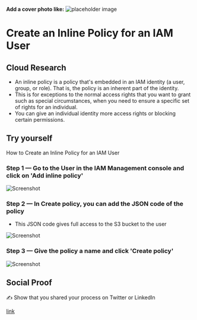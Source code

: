 **Add a cover photo like:**
![placeholder image](https://via.placeholder.com/1200x600)

# Create an Inline Policy for an IAM User

## Cloud Research

- An inline policy is a policy that's embedded in an IAM identity (a user, group, or role). That is, the policy is an inherent part of the identity. 
- This is for exceptions to the normal access rights that you want to grant such as special circumstances, when you need to ensure a specific set of rights for an individual. 
- You can give an individual identity more access rights or blocking certain permissions.

## Try yourself

How to Create an Inline Policy for an IAM User

### Step 1 — Go to the User in the IAM Management console and click on 'Add inline policy'

![Screenshot](https://user-images.githubusercontent.com/22378253/93841000-41d8ab00-fc60-11ea-85a5-6c1a18ee64a4.png)

### Step 2 — In Create policy, you can add the JSON code of the policy 
- This JSON code gives full access to the S3 bucket to the user

![Screenshot](https://user-images.githubusercontent.com/22378253/93841053-6c2a6880-fc60-11ea-8e11-833acf291bc3.png)

### Step 3 — Give the policy a name and click 'Create policy'

![Screenshot](https://user-images.githubusercontent.com/22378253/93841107-8fedae80-fc60-11ea-8303-552b255c27de.png)

## Social Proof

✍️ Show that you shared your process on Twitter or LinkedIn

[link](link)

